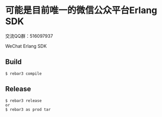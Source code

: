 可能是目前唯一的微信公众平台Erlang SDK
=====

交流QQ群：516097937

WeChat Erlang SDK

Build
-----

    $ rebar3 compile

Release
-----

    $ rebar3 release
    or
    $ rebar3 as prod tar
